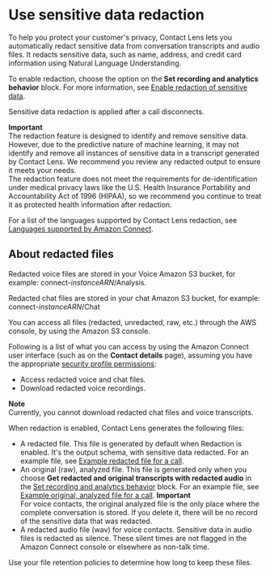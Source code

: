# Use sensitive data redaction<a name="sensitive-data-redaction"></a>

To help you protect your customer's privacy, Contact Lens lets you automatically redact sensitive data from conversation transcripts and audio files\. It redacts sensitive data, such as name, address, and credit card information using Natural Language Understanding\. 

To enable redaction, choose the option on the **Set recording and analytics behavior** block\. For more information, see [Enable redaction of sensitive data](enable-analytics.md#enable-redaction)\.

Sensitive data redaction is applied after a call disconnects\.

**Important**  
The redaction feature is designed to identify and remove sensitive data\. However, due to the predictive nature of machine learning, it may not identify and remove all instances of sensitive data in a transcript generated by Contact Lens\. We recommend you review any redacted output to ensure it meets your needs\.   
The redaction feature does not meet the requirements for de\-identification under medical privacy laws like the U\.S\. Health Insurance Portability and Accountability Act of 1996 \(HIPAA\), so we recommend you continue to treat it as protected health information after redaction\.

For a list of the languages supported by Contact Lens redaction, see [Languages supported by Amazon Connect](supported-languages.md)\.

## About redacted files<a name="about-redacted-files"></a>

Redacted voice files are stored in your Voice Amazon S3 bucket, for example: connect\-*instanceARN*/Analysis\.

Redacted chat files are stored in your chat Amazon S3 bucket, for example: connect\-*instanceARN*/Chat

You can access all files \(redacted, unredacted, raw, etc\.\) through the AWS console, by using the Amazon S3 console\.

Following is a list of what you can access by using the Amazon Connect user interface \(such as on the **Contact details** page\), assuming you have the appropriate [security profile permissions](permissions-for-contact-lens.md): 
+ Access redacted voice and chat files\. 
+ Download redacted voice recordings\.

**Note**  
Currently, you cannot download redacted chat files and voice transcripts\.

When redaction is enabled, Contact Lens generates the following files:
+ A redacted file\. This file is generated by default when Redaction is enabled\. It's the output schema, with sensitive data redacted\. For an example file, see [Example redacted file for a call](contact-lens-example-output-files.md#example-redacted-file)\.
+ An original \(raw\), analyzed file\. This file is generated only when you choose **Get redacted and original transcripts with redacted audio** in the [Set recording and analytics behavior](set-recording-behavior.md) block\. For an example file, see [Example original, analyzed file for a call](contact-lens-example-output-files.md#example-original-output-file)\.
**Important**  
For voice contacts, the original analyzed file is the only place where the complete conversation is stored\. If you delete it, there will be no record of the sensitive data that was redacted\. 
+ A redacted audio file \(wav\) for voice contacts\. Sensitive data in audio files is redacted as silence\. These silent times are not flagged in the Amazon Connect console or elsewhere as non\-talk time\. 

Use your file retention policies to determine how long to keep these files\. 